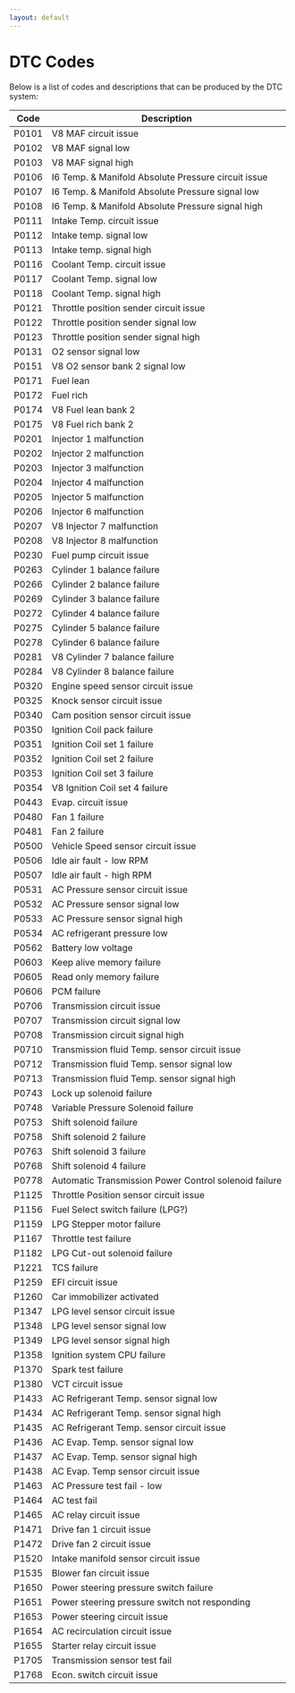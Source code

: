 ```yaml
---
layout: default
---
```


# DTC Codes
Below is a list of codes and descriptions that can be produced by the DTC system:

| Code | Description |
| --- | --- |
| P0101 | V8 MAF circuit issue |
| P0102 | V8 MAF signal low |
| P0103 | V8 MAF signal high |
| P0106 | I6 Temp. & Manifold Absolute Pressure circuit issue |
| P0107 | I6 Temp. & Manifold Absolute Pressure signal low |
| P0108 | I6 Temp. & Manifold Absolute Pressure signal high |
| P0111 | Intake Temp. circuit issue |
| P0112 | Intake temp. signal low |
| P0113 | Intake temp. signal high |
| P0116 | Coolant Temp. circuit issue |
| P0117 | Coolant Temp. signal low |
| P0118 | Coolant Temp. signal high |
| P0121 | Throttle position sender circuit issue |
| P0122 | Throttle position sender signal low |
| P0123 | Throttle position sender signal high |
| P0131 | O2 sensor signal low |
| P0151 | V8 O2 sensor bank 2 signal low |
| P0171 | Fuel lean |
| P0172 | Fuel rich |
| P0174 | V8 Fuel lean bank 2 |
| P0175 | V8 Fuel rich bank 2 |
| P0201 | Injector 1 malfunction |
| P0202 | Injector 2 malfunction |
| P0203 | Injector 3 malfunction |
| P0204 | Injector 4 malfunction |
| P0205 | Injector 5 malfunction |
| P0206 | Injector 6 malfunction |
| P0207 | V8 Injector 7 malfunction |
| P0208 | V8 Injector 8 malfunction |
| P0230 | Fuel pump circuit issue |
| P0263 | Cylinder 1 balance failure |
| P0266 | Cylinder 2 balance failure |
| P0269 | Cylinder 3 balance failure |
| P0272 | Cylinder 4 balance failure |
| P0275 | Cylinder 5 balance failure |
| P0278 | Cylinder 6 balance failure |
| P0281 | V8 Cylinder 7 balance failure |
| P0284 | V8 Cylinder 8 balance failure |
| P0320 | Engine speed sensor circuit issue |
| P0325 | Knock sensor circuit issue |
| P0340 | Cam position sensor circuit issue |
| P0350 | Ignition Coil pack failure |
| P0351 | Ignition Coil set 1 failure |
| P0352 | Ignition Coil set 2 failure |
| P0353 | Ignition Coil set 3 failure |
| P0354 | V8 Ignition Coil set 4 failure |
| P0443 | Evap. circuit issue |
| P0480 | Fan 1 failure |
| P0481 | Fan 2 failure |
| P0500 | Vehicle Speed sensor circuit issue |
| P0506 | Idle air fault - low RPM |
| P0507 | Idle air fault - high RPM |
| P0531 | AC Pressure sensor circuit issue |
| P0532 | AC Pressure sensor signal low |
| P0533 | AC Pressure sensor signal high |
| P0534 | AC refrigerant pressure low |
| P0562 | Battery low voltage |
| P0603 | Keep alive memory failure |
| P0605 | Read only memory failure |
| P0606 | PCM failure |
| P0706 | Transmission circuit issue |
| P0707 | Transmission circuit signal low |
| P0708 | Transmission circuit signal high |
| P0710 | Transmission fluid Temp. sensor circuit issue |
| P0712 | Transmission fluid Temp. sensor signal low |
| P0713 | Transmission fluid Temp. sensor signal high |
| P0743 | Lock up solenoid failure |
| P0748 | Variable Pressure Solenoid failure |
| P0753 | Shift solenoid failure |
| P0758 | Shift solenoid 2 failure |
| P0763 | Shift solenoid 3 failure |
| P0768 | Shift solenoid 4 failure |
| P0778 | Automatic Transmission Power Control solenoid failure |
| P1125 | Throttle Position sensor circuit issue |
| P1156 | Fuel Select switch failure (LPG?) |
| P1159 | LPG Stepper motor failure |
| P1167 | Throttle test failure |
| P1182 | LPG Cut-out solenoid failure |
| P1221 | TCS failure |
| P1259 | EFI circuit issue |
| P1260 | Car immobilizer activated |
| P1347 | LPG level sensor circuit issue |
| P1348 | LPG level sensor signal low |
| P1349 | LPG level sensor signal high |
| P1358 | Ignition system CPU failure |
| P1370 | Spark test failure |
| P1380 | VCT circuit issue |
| P1433 | AC Refrigerant Temp. sensor signal low |
| P1434 | AC Refrigerant Temp. sensor signal high |
| P1435 | AC Refrigerant Temp. sensor circuit issue |
| P1436 | AC Evap. Temp. sensor signal low |
| P1437 | AC Evap. Temp. sensor signal high |
| P1438 | AC Evap. Temp sensor circuit issue |
| P1463 | AC Pressure test fail - low |
| P1464 | AC test fail |
| P1465 | AC relay circuit issue |
| P1471 | Drive fan 1 circuit issue |
| P1472 | Drive fan 2 circuit issue |
| P1520 | Intake manifold sensor circuit issue |
| P1535 | Blower fan circuit issue |
| P1650 | Power steering pressure switch failure |
| P1651 | Power steering pressure switch not responding |
| P1653 | Power steering circuit issue |
| P1654 | AC recirculation circuit issue |
| P1655 | Starter relay circuit issue |
| P1705 | Transmission sensor test fail |
| P1768 | Econ. switch circuit issue |